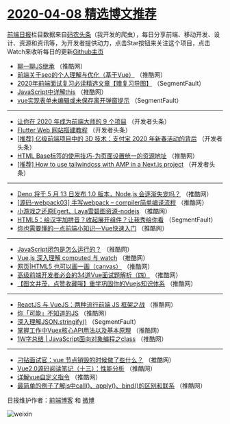 # [2020-04-08 精选博文推荐](https://toutiao.qdkfweb.cn/date/2020/04/08)

[前端日报](https://qdkfweb.cn/c/news)栏目数据来自[码农头条](https://toutiao.qdkfweb.cn/)（我开发的爬虫），每日分享前端、移动开发、设计、资源和资讯等，为开发者提供动力，点击Star按钮来关注这个项目，点击Watch来收听每日的更新[Github主页](https://github.com/kujian/frontendDaily)
* [聊一聊JS继承](https://toutiao.qdkfweb.cn/140838.html) （推酷网）
* [前端关于seo的个人理解与优化（基于Vue）](https://toutiao.qdkfweb.cn/140840.html) （推酷网）
* [2020年前端面试复习必读精选文章【赠复习导图】](https://toutiao.qdkfweb.cn/140816.html) （SegmentFault）
* [JavaScript中详解this](https://toutiao.qdkfweb.cn/140844.html) （推酷网）
* [vue实现表单未编辑或未保存离开弹窗提示](https://toutiao.qdkfweb.cn/140819.html) （SegmentFault）

***
* [让你在 2020 年成为前端大师的 9 个项目](https://toutiao.qdkfweb.cn/140820.html) （开发者头条）
* [Flutter Web 网站搭建教程](https://toutiao.qdkfweb.cn/140821.html) （开发者头条）
* [[推荐] 亿级前端项目中的 3D 技术：支付宝 2020 年新春活动的背后](https://toutiao.qdkfweb.cn/140822.html) （开发者头条）
* [HTML Base标签的使用技巧-为页面设置统一的资源地址](https://toutiao.qdkfweb.cn/140848.html) （推酷网）
* [[推荐] How to use tailwindcss with AMP in a Next.js project](https://toutiao.qdkfweb.cn/140823.html) （开发者头条）

***
* [Deno 将于 5 月 13 日发布 1.0 版本，Node.js 会逐渐失宠吗？](https://toutiao.qdkfweb.cn/140839.html) （推酷网）
* [[源码-webpack03] 手写webpack &#8211; compiler简单编译流程](https://toutiao.qdkfweb.cn/140841.html) （推酷网）
* [小游戏之还原Egert、Laya雪碧图资源-nodejs](https://toutiao.qdkfweb.cn/140842.html) （推酷网）
* [HTML5：给汉字加拼音？收起展开组件？让我秀给你看](https://toutiao.qdkfweb.cn/140817.html) （SegmentFault）
* [你也需要懂的一点前端小知识—Vue快速入门](https://toutiao.qdkfweb.cn/140843.html) （推酷网）

***
* [JavaScript闭包是怎么运行的？](https://toutiao.qdkfweb.cn/140846.html) （推酷网）
* [Vue.js 深入理解 computed 与 watch](https://toutiao.qdkfweb.cn/140847.html) （推酷网）
* [网页|HTML5 也可以画一画（canvas）](https://toutiao.qdkfweb.cn/140828.html) （推酷网）
* [高级前端开发者必会的34道Vue面试题解析（四）](https://toutiao.qdkfweb.cn/140829.html) （推酷网）
* [【图文并茂，点赞收藏哦】重学巩固你的Vuejs知识体系](https://toutiao.qdkfweb.cn/140830.html) （推酷网）

***
* [ReactJS 与 VueJS：两种流行前端 JS 框架之战](https://toutiao.qdkfweb.cn/140831.html) （推酷网）
* [你「可能」不知道的JS](https://toutiao.qdkfweb.cn/140832.html) （推酷网）
* [深入理解JSON.stringify()](https://toutiao.qdkfweb.cn/140818.html) （SegmentFault）
* [掌握工作中Vuex核心API用法以及基本原理](https://toutiao.qdkfweb.cn/140833.html) （推酷网）
* [1W字总结 | JavaScript面向对象编程之class](https://toutiao.qdkfweb.cn/140834.html) （推酷网）

***
* [刁钻面试官：vue 节点销毁的时候做了些什么？](https://toutiao.qdkfweb.cn/140845.html) （推酷网）
* [Vue2.0源码阅读笔记（十三）：性能分析](https://toutiao.qdkfweb.cn/140835.html) （推酷网）
* [详解vue自定义指令](https://toutiao.qdkfweb.cn/140836.html) （推酷网）
* [最简单的例子了解js中call()、apply()、bind()的区别和联系](https://toutiao.qdkfweb.cn/140837.html) （推酷网）

日报维护作者：[前端博客](https://qdkfweb.cn/) 和 [微博](https://qdkfweb.cn/go/weibo)

![weixin](https://user-images.githubusercontent.com/3055447/38468989-651132ac-3b80-11e8-8e6b-15122322a9d7.png)